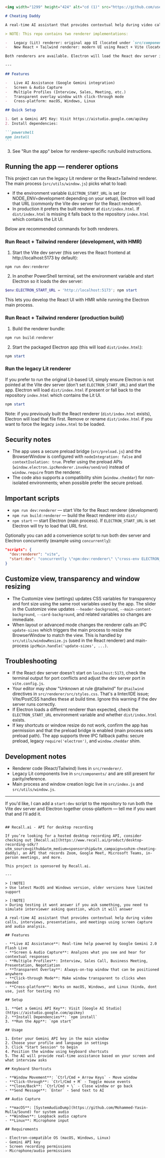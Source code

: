 ````markdown
<img width="1299" height="424" alt="cd (1)" src="https://github.com/user-attachments/assets/b25fff4d-043d-4f38-9985-f832ae0d0f6e" />

# Cheating Daddy

A real-time AI assistant that provides contextual help during video calls, interviews, presentations, and meetings using screen capture and audio analysis.

> NOTE: This repo contains two renderer implementations:

-   Legacy (Lit) renderer: original app UI (located under `src/components` and root `index.html`).
-   New React + Tailwind renderer: modern UI using React + Vite (located under `src/renderer`).

Both renderers are available. Electron will load the React dev server in development when instructed (see below), and will load the production-built renderer when running in production.

---

## Features

-   Live AI Assistance (Google Gemini integration)
-   Screen & Audio Capture
-   Multiple Profiles (Interview, Sales, Meeting, etc.)
-   Transparent overlay window with click-through mode
-   Cross-platform: macOS, Windows, Linux

## Quick Setup

1. Get a Gemini API Key: Visit https://aistudio.google.com/apikey
2. Install dependencies:

```powershell
npm install
```
````

3. See "Run the app" below for renderer-specific run/build instructions.

## Running the app — renderer options

This project can run the legacy Lit renderer or the React+Tailwind renderer. The main process (`src/utils/window.js`) picks what to load:

-   If the environment variable `ELECTRON_START_URL` is set (or NODE_ENV=development depending on your setup), Electron will load that URL (commonly the Vite dev server for the React renderer).
-   In production it prefers the built renderer at `dist/index.html`. If `dist/index.html` is missing it falls back to the repository `index.html` which contains the Lit UI.

Below are recommended commands for both renderers.

### Run React + Tailwind renderer (development, with HMR)

1. Start the Vite dev server (this serves the React frontend at http://localhost:5173 by default):

```powershell
npm run dev:renderer
```

2. In another PowerShell terminal, set the environment variable and start Electron so it loads the dev server:

```powershell
$env:ELECTRON_START_URL = 'http://localhost:5173'; npm start
```

This lets you develop the React UI with HMR while running the Electron main process.

### Run React + Tailwind renderer (production build)

1. Build the renderer bundle:

```powershell
npm run build:renderer
```

2. Start the packaged Electron app (this will load `dist/index.html`):

```powershell
npm start
```

### Run the legacy Lit renderer

If you prefer to run the original Lit-based UI, simply ensure Electron is not pointed at the Vite dev server (don't set `ELECTRON_START_URL`) and start the app. Electron will load `dist/index.html` if present or fall back to the repository `index.html` which contains the Lit UI.

```powershell
npm start
```

Note: if you previously built the React renderer (`dist/index.html` exists), Electron will load that file first. Remove or rename `dist/index.html` if you want to force the legacy `index.html` to be loaded.

## Security notes

-   The app uses a secure preload bridge (`src/preload.js`) and the BrowserWindow is configured with `nodeIntegration: false` and `contextIsolation: true`. Prefer using the preload APIs (`window.electron.ipcRenderer.invoke/send/on`) instead of `window.require` from the renderer.
-   The code also supports a compatibility shim (`window.cheddar`) for non-isolated environments; when possible prefer the secure preload.

## Important scripts

-   `npm run dev:renderer` — start Vite for the React renderer (development)
-   `npm run build:renderer` — build the React renderer into `dist/`
-   `npm start` — start Electron (main process). If `ELECTRON_START_URL` is set Electron will try to load that URL first.

Optionally you can add a convenience script to run both dev server and Electron concurrently (example using `concurrently`):

```json
"scripts": {
  "dev:renderer": "vite",
  "start:dev": "concurrently \"npm:dev:renderer\" \"cross-env ELECTRON_START_URL=http://localhost:5173 npm start\""
}
```

## Customize view, transparency and window resizing

-   The Customize view (settings) updates CSS variables for transparency and font size using the same root variables used by the app. The slider in the Customize view updates `--header-background`, `--main-content-background`, `--card-background`, and related variables so changes are immediate.
-   When layout or advanced mode changes the renderer calls an IPC `update-sizes` which triggers the main process to resize the BrowserWindow to match the view. This is handled by `src/utils/windowResize.js` (used in the React renderer) and main-process `ipcMain.handle('update-sizes', ...)`.

## Troubleshooting

-   If the React dev server doesn't start on `localhost:5173`, check the terminal output for port conflicts and adjust the dev server port in `vite.config.js`.
-   Your editor may show "Unknown at rule @tailwind" for `@tailwind` directives in `src/renderer/src/styles.css`. That's a linter/IDE issue; Vite/PostCSS handles these at build time. Ignore this warning if the dev server runs correctly.
-   If Electron loads a different renderer than expected, check the `ELECTRON_START_URL` environment variable and whether `dist/index.html` exists.
-   If key shortcuts or window resize do not work, confirm the app has permission and that the preload bridge is enabled (main process sets preload path). The app supports three IPC fallback paths: secure preload, legacy `require('electron')`, and `window.cheddar` shim.

## Development notes

-   Renderer code (React/Tailwind) lives in `src/renderer/`.
-   Legacy Lit components live in `src/components/` and are still present for parity/reference.
-   Main process and window creation logic live in `src/index.js` and `src/utils/window.js`.

---

If you'd like, I can add a `start:dev` script to the repository to run both the Vite dev server and Electron together cross-platform — tell me if you want that and I'll add it.

```<img width="1299" height="424" alt="cd (1)" src="https://github.com/user-attachments/assets/b25fff4d-043d-4f38-9985-f832ae0d0f6e" />

## Recall.ai - API for desktop recording

If you’re looking for a hosted desktop recording API, consider checking out [Recall.ai](https://www.recall.ai/product/desktop-recording-sdk/?utm_source=github&utm_medium=sponsorship&utm_campaign=sohzm-cheating-daddy), an API that records Zoom, Google Meet, Microsoft Teams, in-person meetings, and more.

This project is sponsored by Recall.ai.

---

> [!NOTE]
> Use latest MacOS and Windows version, older versions have limited support

> [!NOTE]
> During testing it wont answer if you ask something, you need to simulate interviewer asking question, which it will answer

A real-time AI assistant that provides contextual help during video calls, interviews, presentations, and meetings using screen capture and audio analysis.

## Features

- **Live AI Assistance**: Real-time help powered by Google Gemini 2.0 Flash Live
- **Screen & Audio Capture**: Analyzes what you see and hear for contextual responses
- **Multiple Profiles**: Interview, Sales Call, Business Meeting, Presentation, Negotiation
- **Transparent Overlay**: Always-on-top window that can be positioned anywhere
- **Click-through Mode**: Make window transparent to clicks when needed
- **Cross-platform**: Works on macOS, Windows, and Linux (kinda, dont use, just for testing rn)

## Setup

1. **Get a Gemini API Key**: Visit [Google AI Studio](https://aistudio.google.com/apikey)
2. **Install Dependencies**: `npm install`
3. **Run the App**: `npm start`

## Usage

1. Enter your Gemini API key in the main window
2. Choose your profile and language in settings
3. Click "Start Session" to begin
4. Position the window using keyboard shortcuts
5. The AI will provide real-time assistance based on your screen and what interview asks

## Keyboard Shortcuts

- **Window Movement**: `Ctrl/Cmd + Arrow Keys` - Move window
- **Click-through**: `Ctrl/Cmd + M` - Toggle mouse events
- **Close/Back**: `Ctrl/Cmd + \` - Close window or go back
- **Send Message**: `Enter` - Send text to AI

## Audio Capture

- **macOS**: [SystemAudioDump](https://github.com/Mohammed-Yasin-Mulla/Sound) for system audio
- **Windows**: Loopback audio capture
- **Linux**: Microphone input

## Requirements

- Electron-compatible OS (macOS, Windows, Linux)
- Gemini API key
- Screen recording permissions
- Microphone/audio permissions
```
